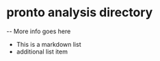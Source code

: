 # pronto analysis directory 
--
More info goes here
* This is a markdown list
* additional list item
